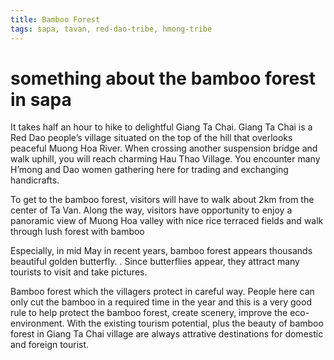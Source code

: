 ```yaml
---
title: Bamboo Forest
tags: sapa, tavan, red-dao-tribe, hmong-tribe
---
```


# something about the bamboo forest in sapa

It takes half an hour to hike to delightful Giang Ta Chai. Giang Ta Chai is a Red Dao people’s village situated on the top of the hill that overlooks peaceful Muong Hoa River. When crossing another suspension bridge and walk uphill, you will reach charming Hau Thao Village. You encounter many H’mong and Dao women gathering here for trading and exchanging handicrafts. 

To get to the bamboo forest, visitors will have to walk about 2km from the center of Ta Van. Along the way, visitors have opportunity to enjoy a panoramic view of Muong Hoa valley with nice rice terraced fields and walk through lush forest with bamboo

Especially, in mid May in recent years, bamboo forest appears thousands beautiful golden butterfly. . Since butterflies appear, they attract many tourists to visit and take pictures.

Bamboo forest which the villagers protect in careful way. People here can only cut the bamboo in a required time in the year and this is a very good rule to help protect the bamboo forest, create scenery, improve the eco-environment. With the existing tourism potential, plus the beauty of bamboo forest in Giang Ta Chai  village are always attrative destinations for domestic and foreign tourist.